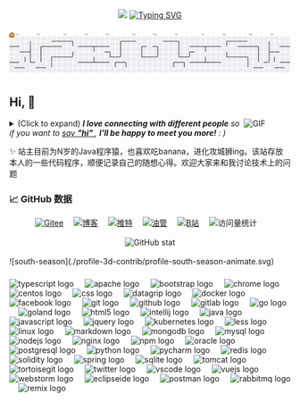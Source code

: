 <div align="center">
<img src="https://capsule-render.vercel.app/api?type=waving&color=timeGradient&height=300&&section=header&text=Hello!%20Shinedward&fontSize=80&fontAlign=50&fontAlignY=30&desc=code%20is%20just%20like%20magic,%20it%20inspires%20my%20passion&descAlign=50&descSize=30&descAlignY=60&animation=twinkling" />
<a href="https://git.io/typing-svg"><img src="https://readme-typing-svg.demolab.com?font=Bitcount+Grid+Single&size=28&pause=1000&color=30A8DC&background=white&width=800&lines=You've+got+it++to+my+code+space++my+friends;Let's+Coding!!!&center=true&vCenter=true" alt="Typing SVG" /></a>
</div>
<p></p>

###

<picture>
  <source media="(prefers-color-scheme: dark)" srcset="https://raw.githubusercontent.com/HarimaSal/HarimaSal/output/pacman-contribution-graph-dark.svg">
  <source media="(prefers-color-scheme: light)" srcset="https://raw.githubusercontent.com/HarimaSal/HarimaSal/output/pacman-contribution-graph.svg">
  <img alt="pacman contribution graph" src="https://raw.githubusercontent.com/HarimaSal/HarimaSal/output/pacman-contribution-graph.svg">
</picture>

###

## Hi, 👋
 
<img align="right" alt="GIF" src="https://media.giphy.com/media/LnQjpWaON8nhr21vNW/giphy.gif" width="84" title="Say HI"> <details><summary>(Click to expand) <em><b>I love connecting with different people</b> so if you want to <a href="https://x.com/vvM52utqdy74615" >say <b>"hi" </b></a>, <b>I'll be happy to meet you more!</b> : )</em></summary>
 
<!--my introduction start-->
    
- 🔭 仰望星空
- 🌱 脚踏实地
- 🤔 保持热诚
  1. Coding
  2. Enjoy Life
- ❤️ 花样代码、书法、乐器、动漫、骑行、阅读
- 💬 Be free to ask me about anything [here](https://github.com/HarimaSal/HarimaSal/issues).
 
---
</details>
  
  ✨ 站主目前为N岁的Java程序猿，也喜欢吃banana，进化攻城狮ing。该站存放本人的一些代码程序，顺便记录自己的随想心得。欢迎大家来和我讨论技术上的问题
 
<!--my introduction end -->

### 📈 GitHub 数据
<div align="center">
    <!-- 小图标 -->
    <a href="https://gitee.com/harimasal"><img src="https://img.shields.io/badge/Gitee-码云-blue?logo=gitee" alt="Gitee" title="Gitee" /></a>&emsp;
    <a href="https://blog.csdn.net/qq_42130324"><img src="https://img.shields.io/badge/CSDN-博客-8c36db" alt="博客" title="博客" /></a>&emsp; 
    <a href="https://x.com/vvM52utqdy74615"><img src="https://img.shields.io/badge/Twitter-推特-blue"  alt="推特" title="推特" /></a>&emsp;
    <a href="https://www.youtube.com/@Shinedward"><img src="https://img.shields.io/badge/YouTube-油管-c32136" alt="油管" title="油管" /></a>&emsp;
    <a href="https://space.bilibili.com/253739891"><img src="https://img.shields.io/badge/Bilibili-B站-ff69b4" alt="B站" title="B站" /></a>&emsp;
    <!-- visitor -->
    <img src="https://komarev.com/ghpvc/?username=HarimaSal&label=Views&color=green&style=flat" alt="访问量统计" />&emsp;
</div>
<br>
<div align="center">
 <img src="https://github-readme-stats.vercel.app/api?username=HarimaSal&show_icons=true&theme=transparent" alt="GitHub stat" />
</div>
<br>
![south-season](./profile-3d-contrib/profile-south-season-animate.svg)

###

<div align="left">
  <img src="https://cdn.jsdelivr.net/gh/devicons/devicon/icons/typescript/typescript-original.svg" height="40" alt="typescript logo"  />
  <img width="12" />
  <img src="https://cdn.jsdelivr.net/gh/devicons/devicon/icons/apache/apache-original.svg" height="40" alt="apache logo"  />
  <img width="12" />
  <img src="https://cdn.jsdelivr.net/gh/devicons/devicon/icons/bootstrap/bootstrap-original.svg" height="40" alt="bootstrap logo"  />
  <img width="12" />
  <img src="https://cdn.jsdelivr.net/gh/devicons/devicon/icons/chrome/chrome-original.svg" height="40" alt="chrome logo"  />
  <img width="12" />
  <img src="https://cdn.jsdelivr.net/gh/devicons/devicon/icons/centos/centos-original.svg" height="40" alt="centos logo"  />
  <img width="12" />
  <img src="https://cdn.jsdelivr.net/gh/devicons/devicon/icons/css3/css3-original.svg" height="40" alt="css logo"  />
  <img width="12" />
  <img src="https://cdn.jsdelivr.net/gh/devicons/devicon/icons/datagrip/datagrip-original.svg" height="40" alt="datagrip logo"  />
  <img width="12" />
  <img src="https://cdn.jsdelivr.net/gh/devicons/devicon/icons/docker/docker-original.svg" height="40" alt="docker logo"  />
  <img width="12" />
  <img src="https://cdn.jsdelivr.net/gh/devicons/devicon/icons/facebook/facebook-original.svg" height="40" alt="facebook logo"  />
  <img width="12" />
  <img src="https://cdn.jsdelivr.net/gh/devicons/devicon/icons/git/git-original.svg" height="40" alt="git logo"  />
  <img width="12" />
  <img src="https://cdn.jsdelivr.net/gh/devicons/devicon/icons/github/github-original.svg" height="40" alt="github logo"  />
  <img width="12" />
  <img src="https://cdn.jsdelivr.net/gh/devicons/devicon/icons/gitlab/gitlab-original.svg" height="40" alt="gitlab logo"  />
  <img width="12" />
  <img src="https://cdn.jsdelivr.net/gh/devicons/devicon/icons/go/go-original.svg" height="40" alt="go logo"  />
  <img width="12" />
  <img src="https://cdn.jsdelivr.net/gh/devicons/devicon/icons/goland/goland-original.svg" height="40" alt="goland logo"  />
  <img width="12" />
  <img src="https://cdn.jsdelivr.net/gh/devicons/devicon/icons/html5/html5-original.svg" height="40" alt="html5 logo"  />
  <img width="12" />
  <img src="https://cdn.jsdelivr.net/gh/devicons/devicon/icons/intellij/intellij-original.svg" height="40" alt="intellij logo"  />
  <img width="12" />
  <img src="https://cdn.jsdelivr.net/gh/devicons/devicon/icons/java/java-original.svg" height="40" alt="java logo"  />
  <img width="12" />
  <img src="https://cdn.jsdelivr.net/gh/devicons/devicon/icons/javascript/javascript-original.svg" height="40" alt="javascript logo"  />
  <img width="12" />
  <img src="https://cdn.jsdelivr.net/gh/devicons/devicon/icons/jquery/jquery-original.svg" height="40" alt="jquery logo"  />
  <img width="12" />
  <img src="https://cdn.jsdelivr.net/gh/devicons/devicon/icons/kubernetes/kubernetes-plain.svg" height="40" alt="kubernetes logo"  />
  <img width="12" />
  <img src="https://cdn.jsdelivr.net/gh/devicons/devicon/icons/less/less-plain-wordmark.svg" height="40" alt="less logo"  />
  <img width="12" />
  <img src="https://cdn.jsdelivr.net/gh/devicons/devicon/icons/linux/linux-original.svg" height="40" alt="linux logo"  />
  <img width="12" />
  <img src="https://cdn.jsdelivr.net/gh/devicons/devicon/icons/markdown/markdown-original.svg" height="40" alt="markdown logo"  />
  <img width="12" />
  <img src="https://cdn.jsdelivr.net/gh/devicons/devicon/icons/mongodb/mongodb-original.svg" height="40" alt="mongodb logo"  />
  <img width="12" />
  <img src="https://cdn.jsdelivr.net/gh/devicons/devicon/icons/mysql/mysql-original.svg" height="40" alt="mysql logo"  />
  <img width="12" />
  <img src="https://cdn.jsdelivr.net/gh/devicons/devicon/icons/nodejs/nodejs-original.svg" height="40" alt="nodejs logo"  />
  <img width="12" />
  <img src="https://cdn.jsdelivr.net/gh/devicons/devicon/icons/nginx/nginx-original.svg" height="40" alt="nginx logo"  />
  <img width="12" />
  <img src="https://cdn.jsdelivr.net/gh/devicons/devicon/icons/npm/npm-original-wordmark.svg" height="40" alt="npm logo"  />
  <img width="12" />
  <img src="https://cdn.jsdelivr.net/gh/devicons/devicon/icons/oracle/oracle-original.svg" height="40" alt="oracle logo"  />
  <img width="12" />
  <img src="https://cdn.jsdelivr.net/gh/devicons/devicon/icons/postgresql/postgresql-original.svg" height="40" alt="postgresql logo"  />
  <img width="12" />
  <img src="https://cdn.jsdelivr.net/gh/devicons/devicon/icons/python/python-original.svg" height="40" alt="python logo"  />
  <img width="12" />
  <img src="https://cdn.jsdelivr.net/gh/devicons/devicon/icons/pycharm/pycharm-original.svg" height="40" alt="pycharm logo"  />
  <img width="12" />
  <img src="https://cdn.jsdelivr.net/gh/devicons/devicon/icons/redis/redis-original.svg" height="40" alt="redis logo"  />
  <img width="12" />
  <img src="https://cdn.jsdelivr.net/gh/devicons/devicon/icons/solidity/solidity-original.svg" height="40" alt="solidity logo"  />
  <img width="12" />
  <img src="https://cdn.jsdelivr.net/gh/devicons/devicon/icons/spring/spring-original.svg" height="40" alt="spring logo"  />
  <img width="12" />
  <img src="https://cdn.jsdelivr.net/gh/devicons/devicon/icons/sqlite/sqlite-original.svg" height="40" alt="sqlite logo"  />
  <img width="12" />
  <img src="https://cdn.jsdelivr.net/gh/devicons/devicon/icons/tomcat/tomcat-original.svg" height="40" alt="tomcat logo"  />
  <img width="12" />
  <img src="https://cdn.jsdelivr.net/gh/devicons/devicon/icons/tortoisegit/tortoisegit-original.svg" height="40" alt="tortoisegit logo"  />
  <img width="12" />
  <img src="https://cdn.jsdelivr.net/gh/devicons/devicon/icons/twitter/twitter-original.svg" height="40" alt="twitter logo"  />
  <img width="12" />
  <img src="https://cdn.jsdelivr.net/gh/devicons/devicon/icons/vscode/vscode-original.svg" height="40" alt="vscode logo"  />
  <img width="12" />
  <img src="https://cdn.jsdelivr.net/gh/devicons/devicon/icons/vuejs/vuejs-original.svg" height="40" alt="vuejs logo"  />
  <img width="12" />
  <img src="https://cdn.jsdelivr.net/gh/devicons/devicon/icons/webstorm/webstorm-original.svg" height="40" alt="webstorm logo"  />
  <img width="12" />
  <img src="https://skillicons.dev/icons?i=eclipse" height="40" alt="eclipseide logo"  />
  <img width="12" />
  <img src="https://skillicons.dev/icons?i=postman" height="40" alt="postman logo"  />
  <img width="12" />
  <img src="https://skillicons.dev/icons?i=rabbitmq" height="40" alt="rabbitmq logo"  />
  <img width="12" />
  <img src="https://skillicons.dev/icons?i=remix" height="40" alt="remix logo"  />
</div>

###
